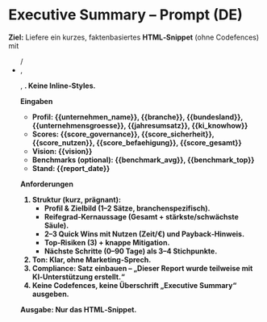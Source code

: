 # Executive Summary – Prompt (DE)
**Ziel:** Liefere ein kurzes, faktenbasiertes **HTML‑Snippet** (ohne Codefences) mit <ul>/<li>, <p>, <strong>. Keine Inline‑Styles.

**Eingaben**
- Profil: {{unternehmen_name}}, {{branche}}, {{bundesland}}, {{unternehmensgroesse}}, {{jahresumsatz}}, {{ki_knowhow}}
- Scores: {{score_governance}}, {{score_sicherheit}}, {{score_nutzen}}, {{score_befaehigung}}, {{score_gesamt}}
- Vision: {{vision}}
- Benchmarks (optional): {{benchmark_avg}}, {{benchmark_top}}
- Stand: {{report_date}}

**Anforderungen**
1) Struktur (kurz, prägnant):
   - Profil & Zielbild (1–2 Sätze, branchenspezifisch).
   - Reifegrad-Kernaussage (Gesamt + stärkste/schwächste Säule).
   - 2–3 Quick Wins mit Nutzen (Zeit/€) und Payback‑Hinweis.
   - Top‑Risiken (3) + knappe Mitigation.
   - Nächste Schritte (0–90 Tage) als 3–4 Stichpunkte.
2) Ton: Klar, ohne Marketing‑Sprech.
3) Compliance: Satz einbauen – „Dieser Report wurde teilweise mit KI‑Unterstützung erstellt.“
4) **Keine** Codefences, keine Überschrift „Executive Summary“ ausgeben.

**Ausgabe:** Nur das HTML‑Snippet.
